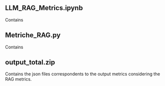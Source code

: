 ## LLM_RAG_Metrics.ipynb

Contains

## Metriche_RAG.py

Contains

## output_total.zip

Contains the json files correspondents to the output metrics considering the RAG metrics.
